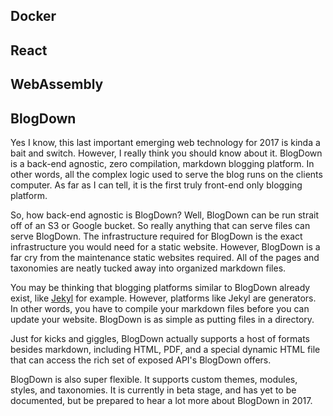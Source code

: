## Docker
<script type="text/javascript" src="https://ssl.gstatic.com/trends_nrtr/962_RC10/embed_loader.js"></script> <script type="text/javascript"> trends.embed.renderExploreWidget("TIMESERIES", {"comparisonItem":[{"keyword":"docker","geo":"","time":"today 5-y"}],"category":0,"property":""}, {"exploreQuery":"q=docker","guestPath":"https://trends.google.com:443/trends/embed/"}); </script>

## React
## WebAssembly
## BlogDown
Yes I know, this last important emerging web technology for 2017 is kinda a bait
and switch. However, I really think you should know about it. BlogDown is a back-end
agnostic, zero compilation, markdown blogging platform. In other words, all
the complex logic used to serve the blog runs on the clients computer. As far as I can
tell, it is the first truly front-end only blogging platform.

So, how back-end agnostic is BlogDown? Well, BlogDown can be run strait off of an S3
or Google bucket. So really anything that can serve files can serve BlogDown. The
infrastructure required for BlogDown is the exact infrastructure you would need
for a static website. However, BlogDown is a far cry from the maintenance static
websites required. All of the pages and taxonomies are neatly tucked away into
organized markdown files.

You may be thinking that blogging platforms similar to BlogDown already exist, like
[Jekyl](https://jekyllrb.com/) for example. However, platforms like Jekyl are
generators. In other words, you have to compile your markdown files before you can
update your website. BlogDown is as simple as putting files in a directory.

Just for kicks and giggles, BlogDown actually supports a host of formats besides
markdown, including HTML, PDF, and a special dynamic HTML file that can access
the rich set of exposed API's BlogDown offers.

BlogDown is also super flexible. It supports custom themes, modules, styles, and
taxonomies. It is currently in beta stage, and has yet to be documented, but be
prepared to hear a lot more about BlogDown in 2017.
